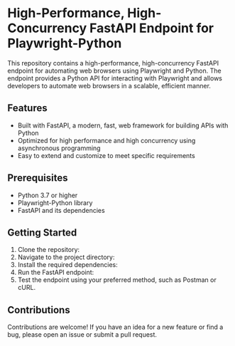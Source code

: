 # High-Performance, High-Concurrency FastAPI Endpoint for Playwright-Python

This repository contains a high-performance, high-concurrency FastAPI endpoint for automating web browsers using Playwright and Python. The endpoint provides a Python API for interacting with Playwright and allows developers to automate web browsers in a scalable, efficient manner.

## Features
- Built with FastAPI, a modern, fast, web framework for building APIs with Python
- Optimized for high performance and high concurrency using asynchronous programming
- Easy to extend and customize to meet specific requirements

## Prerequisites
- Python 3.7 or higher
- Playwright-Python library
- FastAPI and its dependencies

## Getting Started
1. Clone the repository:
2. Navigate to the project directory:
3. Install the required dependencies:
4. Run the FastAPI endpoint:
5. Test the endpoint using your preferred method, such as Postman or cURL.


## Contributions
Contributions are welcome! If you have an idea for a new feature or find a bug, please open an issue or submit a pull request.



